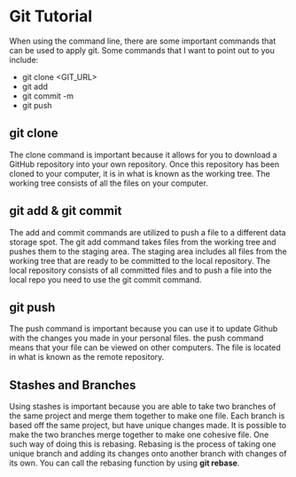 # Git Tutorial

When using the command line, there are some important commands that can be used to apply git. Some commands that I want to point out to you include:
* git clone <GIT_URL>
* git add <FILE>
* git commit -m <MESSAGE>
* git push 

## git clone

The clone command is important because it allows for you to download a GitHub repository into your own repository. Once this repository has been cloned to your computer, it is in what is known as the working tree. The working tree consists of all the files on your computer. 

## git add & git commit

The add and commit commands are utilized to push a file to a different data storage spot. The git add command takes files from the working tree and pushes them to the staging area. The staging area includes all files from the working tree that are ready to be committed to the local repository. The local repository consists of all committed files and to push a file into the local repo you need to use the git commit command.

## git push

The push command is important because you can use it to update Github with the changes you made in your personal files. the push command means that your file can be viewed on other computers. The file is located in what is known as the remote repository.

## Stashes and Branches

Using stashes is important because you are able to take two branches of the same project and merge them together to make one file. Each branch is based off the same project, but have unique changes made. It is possible to make the two branches merge together to make one cohesive file. One such way of doing this is rebasing. Rebasing is the process of taking one unique branch and adding its changes onto another branch with changes of its own. You can call the rebasing function by using **git rebase**.



